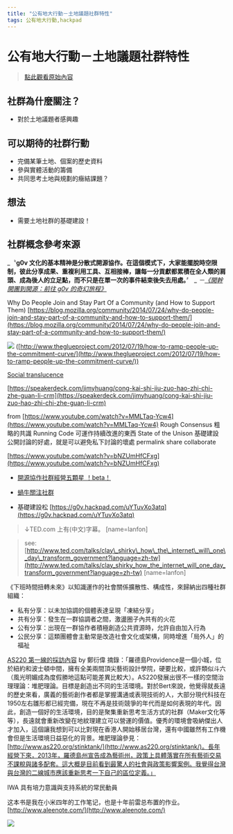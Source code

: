 ```yaml
---
title: "公有地大行動－土地議題社群特性"
tags: 公有地大行動,hackpad
---
```


# 公有地大行動－土地議題社群特性

> [點此觀看原始內容](https://g0v.hackpad.tw/FwfvQhVlNrY)



## 社群為什麼關注？

- 對於土地議題者感興趣


## 可以期待的社群行動

- 完備某筆土地、個案的歷史資料
- 參與實體活動的籌備
- 共同思考土地與規劃的癥結課題？


## 想法

- 需要土地社群的基礎建設！



## 社群概念參考來源

_〝__g0v 文化的基本精神是分散式開源協作。在這個模式下，大家能擺脫時空限制，彼此分享成果、重複利用工具、互相接棒，讓每一分貢獻都累積在全人類的肩頭、成為後人的立足點，而不只是在單一次的事件結束後失去用處。__〞 _
_－_[_《開幹開團到開源：前往 g0v 的奇幻旅程》_](https://g0v.hackpad.com/-g0v--CXuspD7O8dP)

Why Do People Join and Stay Part Of a Community (and How to Support Them)
[https://blog.mozilla.org/community/2014/07/24/why-do-people-join-and-stay-part-of-a-community-and-how-to-support-them/](https://blog.mozilla.org/community/2014/07/24/why-do-people-join-and-stay-part-of-a-community-and-how-to-support-them/)

![](https://g0vhackmd.blob.core.windows.net/g0v-hackmd-images/upload_4f07501e30ce2689150159045da50259)
([http://www.theglueproject.com/2012/07/19/how-to-ramp-people-up-the-commitment-curve/](http://www.theglueproject.com/2012/07/19/how-to-ramp-people-up-the-commitment-curve/))

[Social translucence](http://en.wikipedia.org/wiki/Social_translucence)




[https://speakerdeck.com/jimyhuang/cong-kai-shi-jiu-zuo-hao-zhi-chi-zhe-guan-li-crm](https://speakerdeck.com/jimyhuang/cong-kai-shi-jiu-zuo-hao-zhi-chi-zhe-guan-li-crm)

from
[https://www.youtube.com/watch?v=MMLTaq-Ycw4](https://www.youtube.com/watch?v=MMLTaq-Ycw4)
Rough Consensus 粗略的共識
Running Code 可運作持續改進的東西
State of the Unison
基礎建設
公開討論的好處，就是可以避免私下討論的壞處
permalink
share
collaborate


[https://www.youtube.com/watch?v=bNZUmHfCFxg](https://www.youtube.com/watch?v=bNZUmHfCFxg)

- [開源協作社群經營五顆星 ！beta！](https://g0v.hackpad.tw/-beta-CczN3w8LRCi)

- [蝸牛關注社群](http://www.beclass.com/m/rid=17352a653bea2943a857)



- 基礎建設松 [https://g0v.hackpad.com/uYTuvXo3atq](https://g0v.hackpad.com/uYTuvXo3atq)

> ↓TED.com 上有(中文)字幕。
> [name=lanfon]

> see: [http://www.ted.com/talks/clay\_shirky\_how\_the\_internet\_will\_one\_day\_transform_government?language=zh-tw](http://www.ted.com/talks/clay_shirky_how_the_internet_will_one_day_transform_government?language=zh-tw)
> [name=lanfon]




《下班時間扭轉未來》以知識運作的社會關係擴散性、構成性，來歸納出四種社群組織：
- 私有分享：以未加協調的個體表達呈現「凍結分享」
- 共有分享：發生在一群協調者之間，激盪圈子內共有的火花
- 公有分享：出現在一群協作者積極創造公共資源時，允許自由加入行為
- 公民分享：這類團體會主動常是改造社會文化或架構，同時增進「局外人」的福祉

[AS220 第一線的採訪內容](http://ppt.cc/APyW) by 鄭衍偉
摘錄：「羅德島Providence是一個小城，位於紐約和波士頓中間，擁有全美兩間頂尖藝術設計學院，硬要比較，或許類似斗六（風光明媚成為度假勝地這點可能差異比較大）。AS220發展出很不一樣的空間治理理論：堆肥理論。目標是創造出不同的生活環境。對於Bert來說，他覺得就長遠的歷史來看，廣義的藝術創作者都是掌握溝通或表現技術的人，大部分現代科技在1950左右雛形都已經完備，現在不再是技術競爭的年代而是如何表現的年代。因此，創造一個好的生活環境，目的是聚集重新思考生活方式的社群（Maker文化等等），長遠就會重新改變在地紋理建立可以營運的價值。優秀的環境會吸納傑出人才加入，這個讓我想到可以比對現在香港人開始移居台灣，還有中國雖然有工作機會但是生活環境日益惡化的背景。堆肥理論參見：[http://www.as220.org/stinktank/](http://www.as220.org/stinktank/)。長年經營下來，2013年，羅德島州宣告成為藝術州，政策上具體落實在所有藝術交易不課稅與諸多配套。這大概是目前看到最驚人的社會與政策影響案例。我覺得台灣與台灣的二線城市應該重新思考一下自己的區位定義。」

IWA
具有培力意識與支持系統的常民動員


这本书是我在小米四年的工作笔记，也是十年前雷总布置的作业。
[http://www.aleenote.com/](http://www.aleenote.com/)


![](https://g0vhackmd.blob.core.windows.net/g0v-hackmd-images/upload_74bfee7bbf4e8272b239ab49b5c85b00)



